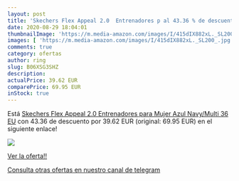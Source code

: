 ```yaml
---
layout: post
title: 'Skechers Flex Appeal 2.0  Entrenadores p al 43.36 % de descuento'
date: 2020-08-29 18:04:01
thumbnailImage: 'https://m.media-amazon.com/images/I/415dIX882xL._SL200_.jpg'
images: [ 'https://m.media-amazon.com/images/I/415dIX882xL._SL200_.jpg' ]
comments: true
category: ofertas
author: ring
slug: B06XSG3SHZ
description:
actualPrice: 39.62 EUR
comparePrice: 69.95 EUR
inStock: true
---
```


Está [Skechers Flex Appeal 2.0  Entrenadores para Mujer  Azul  Navy/Multi   36 EU](https://www.amazon.com/dp/B06XSG3SHZ/?tag=redken08-20) con 43.36 de descuento por 39.62 EUR (original: 69.95 EUR) en el siguiente enlace!

[![](https://m.media-amazon.com/images/I/415dIX882xL._SL200_.jpg)](https://www.amazon.com/dp/B06XSG3SHZ/?tag=redken08-20)

[Ver la oferta!!](https://www.amazon.com/dp/B06XSG3SHZ/?tag=redken08-20)

[Consulta otras ofertas en nuestro canal de telegram](https://t.me/s/ofertas25)
